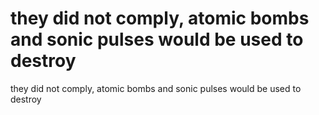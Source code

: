 # they did not comply, atomic bombs and sonic pulses would be used to destroy

they did not comply, atomic bombs and sonic pulses would be used to destroy